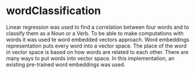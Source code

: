 # wordClassification
Linear regression was used to find a correlation between four words and to classify them as a Noun or a Verb. To be able to make computations with words it was used te word embedded vectors approach.  Word embeddings representation puts every word into a vector space.  The place of the word in vector space is based on how words are related to each other.  There are many ways to put words into vector space. In this implementation, an existing pre-trained word embeddings was used.
